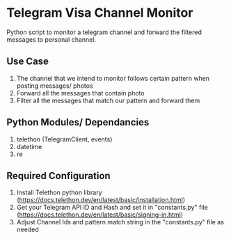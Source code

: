 # Telegram Visa Channel Monitor

Python script to monitor a telegram channel and forward the filtered messages to personal channel.

## Use Case

1. The channel that we intend to monitor follows certain pattern when posting messages/ photos
2. Forward all the messages that contain photo
3. Filter all the messages that match our pattern and forward them

## Python Modules/ Dependancies

1. telethon (TelegramClient, events)
2. datetime
3. re

## Required Configuration

1. Install Telethon python library (https://docs.telethon.dev/en/latest/basic/installation.html)
2. Get your Telegram API ID and Hash and set it in "constants.py" file (https://docs.telethon.dev/en/latest/basic/signing-in.html)
3. Adjust Channel Ids and pattern match string in the "constants.py" file as needed

